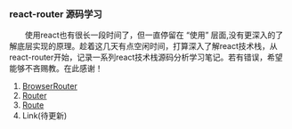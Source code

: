 ### react-router 源码学习
　　使用react也有很长一段时间了，但一直停留在 “使用” 层面,没有更深入的了解底层实现的原理。趁着这几天有点空闲时间，打算深入了解react技术栈，从react-router开始，记录一系列react技术栈源码分析学习笔记。若有错误，希望能够不吝赐教。在此感谢！
1. [BrowserRouter](https://github.com/sohoorc/react-router-source-learning/blob/master/doc/react-router4%E6%BA%90%E7%A0%81%E5%AD%A6%E4%B9%A0%E2%80%94%E2%80%94BrowerRouter%E5%8F%8Ahistory%E7%AE%80%E4%BB%8B.md)
2. [Router](https://github.com/sohoorc/react-router-source-learning/blob/master/doc/react-router4%E6%BA%90%E7%A0%81%E5%AD%A6%E4%B9%A0%E2%80%94%E2%80%94Router.md)
3. [Route](https://github.com/sohoorc/react-router-source-learning/blob/master/doc/react-router4%E6%BA%90%E7%A0%81%E5%AD%A6%E4%B9%A0%E2%80%94%E2%80%94Route.md)
4. Link(待更新)